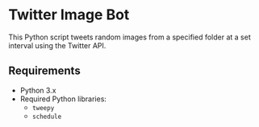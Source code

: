 # Twitter Image Bot

This Python script tweets random images from a specified folder at a set interval using the Twitter API.

## Requirements

- Python 3.x
- Required Python libraries:
  - `tweepy`
  - `schedule`



